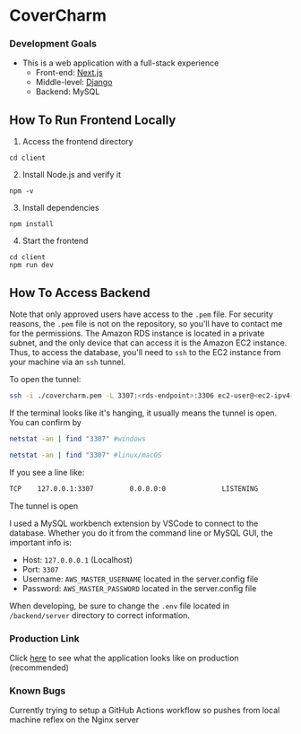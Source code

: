 # CoverCharm

### Development Goals
- This is a web application with a full-stack experience
    - Front-end: [Next.js](https://angular.dev/)
    - Middle-level: [Django](https://www.djangoproject.com/)
    - Backend: MySQL

## How To Run Frontend Locally
1. Access the frontend directory
```
cd client
```
2. Install Node.js and verify it 
```
npm -v
```
3. Install dependencies 
```
npm install
```
4. Start the frontend
```
cd client
npm run dev
```

## How To Access Backend
Note that only approved users have access to the `.pem` file. For security reasons, the `.pem` file is not on the repository, so you'll have to contact me for the permissions. The Amazon RDS instance is located in a private subnet, and the only device that can access it is the Amazon EC2 instance. Thus, to access the database, you'll need to `ssh` to the EC2 instance from your machine via an `ssh` tunnel.

To open the tunnel:
```bash
ssh -i ./covercharm.pem -L 3307:<rds-endpoint>:3306 ec2-user@<ec2-ipv4-public-addr> -N
```
If the terminal looks like it's hanging, it usually means the tunnel is open. You can confirm by
```bash
netstat -an | find "3307" #windows
```
```bash
netstat -an | find "3307" #linux/macOS
```
If you see a line like:
```bash
TCP    127.0.0.1:3307         0.0.0.0:0              LISTENING
```
The tunnel is open

I used a MySQL workbench extension by VSCode to connect to the database. Whether you do it from the command line or MySQL GUI, the important info is:
- Host: `127.0.0.0.1` (Localhost)
- Port: `3307` 
- Username: `AWS_MASTER_USERNAME` located in the server.config file
- Password: `AWS_MASTER_PASSWORD` located in the server.config file

When developing, be sure to change the `.env` file located in `/backend/server` directory to correct information. 
### Production Link 
Click [here](https://covercharm.vercel.app/) to see what the application looks like on production (recommended)

### Known Bugs
Currently trying to setup a GitHub Actions workflow so pushes from local machine reflex on the Nginx server
